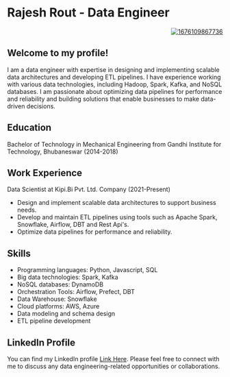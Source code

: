 # Rajesh Rout - Data Engineer
<div align="right">
  <a href="https://ibb.co/VVnrT23"><img src="https://i.ibb.co/Y2nYhpb/1676109867736.jpg" alt="1676109867736" border="0"></a>
</div>


## Welcome to my profile! 

I am a data engineer with expertise in designing and implementing scalable data architectures and developing ETL pipelines. I have experience working with various data technologies, including Hadoop, Spark, Kafka, and NoSQL databases. I am passionate about optimizing data pipelines for performance and reliability and building solutions that enable businesses to make data-driven decisions.

## Education
Bachelor of Technology in Mechanical Engineering from Gandhi Institute for Technology, Bhubaneswar (2014-2018)

## Work Experience
Data Scientist at Kipi.Bi Pvt. Ltd. Company (2021-Present)

- Design and implement scalable data architectures to support business needs.
- Develop and maintain ETL pipelines using tools such as Apache Spark, Snowflake, Airflow, DBT and Rest Api's.
- Optimize data pipelines for performance and reliability.


## Skills
- Programming languages: Python, Javascript, SQL
- Big data technologies: Spark, Kafka
- NoSQL databases: DynamoDB
- Orchestration Tools: Airflow, Prefect, DBT
- Data Warehouse: Snowflake
- Cloud platforms: AWS, Azure
- Data modeling and schema design
- ETL pipeline development

## LinkedIn Profile
You can find my LinkedIn profile [Link Here](https://www.linkedin.com/in/rajeshrout97/). Please feel free to connect with me to discuss any data engineering-related opportunities or collaborations.

